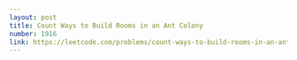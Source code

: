 ```yaml
---
layout: post
title: Count Ways to Build Rooms in an Ant Colony
number: 1916
link: https://leetcode.com/problems/count-ways-to-build-rooms-in-an-ant-colony
---
```

